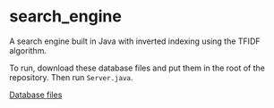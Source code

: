 # search_engine
A search engine built in Java with inverted indexing using the TFIDF algorithm.

To run, download these database files and put them in the root of the repository. Then run ```Server.java```.

[Database files](https://www.dropbox.com/scl/fo/3sc2hnoww7h479oflbfeg/ANcIvqx4-THThpkwwQUmBRw?rlkey=73p95ml0numj9lzf9d2rzples&st=emvnu9f5&dl=0)
